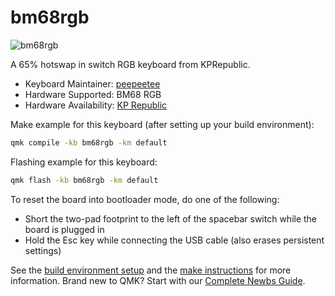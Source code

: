 # bm68rgb

![bm68rgb](https://i.imgur.com/uuYP8OIl.jpeg)

A 65% hotswap in switch RGB keyboard from KPRepublic.

* Keyboard Maintainer: [peepeetee](https://github.com/peepeetee)
* Hardware Supported: BM68 RGB
* Hardware Availability: [KP Republic](https://kprepublic.com/products/bm68rgb-bm68-rgb-65-hot-swappable-custom-mechanical-keyboard-pcb-programmed-qmk-via-firmware-full-rgb-switch-underglow-type-c)

Make example for this keyboard (after setting up your build environment):
```sh
qmk compile -kb bm68rgb -km default
```
Flashing example for this keyboard:
```sh
qmk flash -kb bm68rgb -km default
```

To reset the board into bootloader mode, do one of the following:

* Short the two-pad footprint to the left of the spacebar switch while the board is plugged in
* Hold the Esc key while connecting the USB cable (also erases persistent settings)

See the [build environment setup](https://docs.qmk.fm/#/getting_started_build_tools) and the [make instructions](https://docs.qmk.fm/#/getting_started_make_guide) for more information. Brand new to QMK? Start with our [Complete Newbs Guide](https://docs.qmk.fm/#/newbs).
